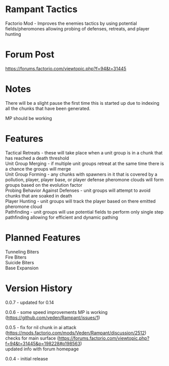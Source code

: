 # Rampant Tactics
Factorio Mod - Improves the enemies tactics by using potential fields/pheromones allowing probing of defenses, retreats, and player hunting  

# Forum Post

https://forums.factorio.com/viewtopic.php?f=94&t=31445

# Notes

There will be a slight pause the first time this is started up due to indexing all the chunks that have been generated.  

MP should be working

# Features

Tactical Retreats - these will take place when a unit group is in a chunk that has reached a death threshold  
Unit Group Merging  - if multiple unit groups retreat at the same time there is a chance the groups will merge  
Unit Group Forming - any chunks with spawners in it that is covered by a pollution, player, player base, or player defense pheromone clouds will form groups based on the evolution factor  
Probing Behavior Against Defenses - unit groups will attempt to avoid chunks that are soaked in death  
Player Hunting  - unit groups will track the player based on there emitted pheromone cloud  
Pathfinding - unit groups will use potential fields to perform only single step pathfinding allowing for efficient and dynamic pathing

# Planned Features

Tunneling Biters  
Fire Biters  
Suicide Biters  
Base Expansion  

# Version History

0.0.7 - updated for 0.14  

0.0.6 - some speed improvements 
        MP is working (https://github.com/veden/Rampant/issues/1)

0.0.5 - fix for nil chunk in ai attack (https://mods.factorio.com/mods/Veden/Rampant/discussion/2512)  
        checks for main surface (https://forums.factorio.com/viewtopic.php?f=94&t=31445&p=198228#p198563)  
        updated info with forum homepage  
        
0.0.4 - initial release